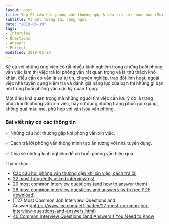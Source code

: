 ```yaml
---
layout: post
title: Top 22 câu hỏi phỏng vấn thường gặp & câu trả lời hoàn hảo (Mọi ngành)
subtitle: Vì một tương lai rạng ngời
date: "2019-05-19"
tags:
- Interview
- Questions
- Answers
- Perfect
modified: 2019-05-20
---
```


Kể cả với những ứng viên có rất nhiều kinh nghiệm trong những buổi phỏng vấn việc làm thì việc trả lời phỏng vấn rất quan trọng và là thử thách khó khăn, điều cần có vẫn là sự tự tin, chuyên nghiệp, trao đổi linh hoạt, ngoài việc nhà tuyển dụng kiểm tra và đánh giá năng lực của bạn thì những gì bạn nói trong buổi phỏng vấn cực kỳ quan trọng.

Một điều khá quan trọng mà những người tìm việc cần lưu ý đó là trang phục khi đi phỏng vấn xin việc, hãy sử dụng những trang phục gọn gàng, không quá màu mè, phù hợp với văn hóa văn phòng.


### Bài viết này có các thông tin 

✅ Những câu hỏi thường gặp khi phỏng vấn xin việc.

✅ Cách trả lời phỏng vấn thông minh tạo ấn tượng với nhà tuyển dụng.

✅ Chia sẻ những kinh nghiệm để có buổi phỏng vấn hiệu quả.



Tham khảo:
- [Các câu hỏi phỏng vấn thường gặp khi xin việc, cách trả lời](https://timviec365.vn/cau-hoi-tuyen-dung)
- [22 most frequently asked interview qs)](https://www.f2frecruitment.com.au/22-most-frequently-asked-interview-questions/)
- [20 most common interview questions (and how to answer them)](https://www.totaljobs.com/insidejob/most-common-interview-questions/)
- [26 most common interview questions and answers (with free PDF download)](https://transparency.kununu.com/most-common-interview-questions-and-answers-free-pdf-download/)
- [T27 Most Common Job Interview Questions and Answers]https://www.inc.com/jeff-haden/27-most-common-job-interview-questions-and-answers.html)
- [40 Common Interview Questions (and Answers!) You Need to Know](https://fairygodboss.com/career-topics/interviewing-questions-and-answers)
